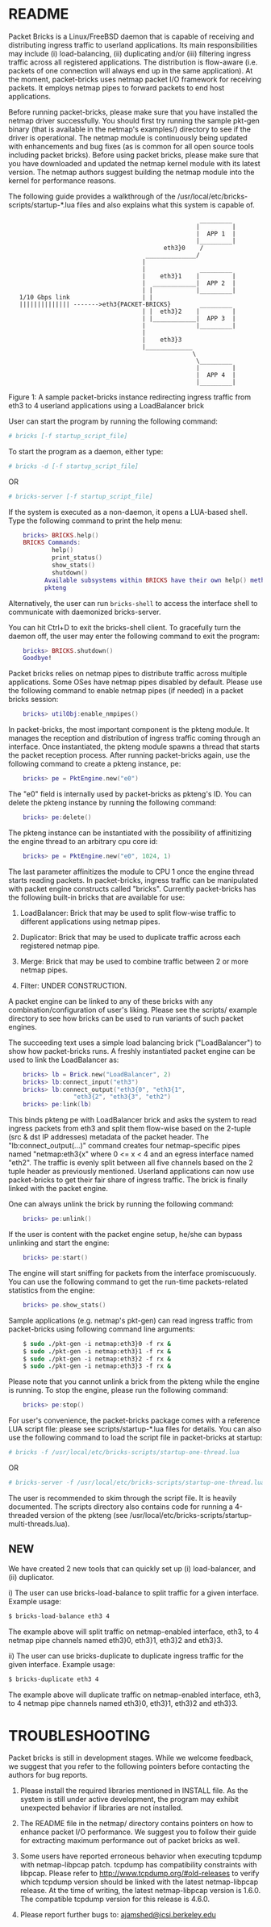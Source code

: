 # README
Packet Bricks is a Linux/FreeBSD daemon that is capable of receiving
and distributing ingress traffic to userland applications. Its main 
responsibilities may include (i) load-balancing, (ii) duplicating 
and/or (iii) filtering ingress traffic across all registered 
applications. The distribution is flow-aware (i.e. packets of one 
connection will always end up in the same application). At the moment,
packet-bricks uses netmap packet I/O framework for receiving packets.
It employs netmap pipes to forward packets to end host applications. 

Before running packet-bricks, please make sure that you have
installed the netmap driver successfully. You should first try
running the sample pkt-gen binary (that is available in the netmap's
examples/) directory to see if the driver is operational. The netmap
module is continuously being updated with enhancements and bug fixes
(as is common for all open source tools including packet bricks). Before
using packet bricks, please make sure that you have downloaded and
updated the netmap kernel module with its latest version. The netmap
authors suggest building the netmap module into the kernel for
performance reasons.

The following guide provides a walkthrough of the
/usr/local/etc/bricks-scripts/startup-*.lua files and also explains
what this system is capable of.
```text
                    					    	     _________
                    						        |	      |
                    						        |  APP 1  |
                    						        |_________|
                    				   	   eth3}0    /
          	   	    	      	      ______________/
          	   	    	      	     |
          	   	    	      	     |		         _________
          	   	    	      	     |    eth3}1    |	      |
          	   	    	      	     |  ____________|  APP 2  |
          	   	    	      	     | |            |_________|
   1/10 Gbps link     	     	     | |	
   |||||||||||||| ------->eth3{PACKET-BRICKS}	     _________
                				     | |  eth3}2    |	      |
                				     | |____________|  APP 3  |
                    				 |  		    |_________|
                				     |
                				     |    eth3}3
                	 			     |_____________  
                    				     		   \
                        						    \_________
                        	      			        |	      |
                    	                            |  APP 4  |
                                				    |_________|
```		         
Figure 1: A sample packet-bricks instance redirecting ingress traffic from eth3 to 4 userland applications using a LoadBalancer brick


User can start the program by running the following command:
```tcsh
# bricks [-f startup_script_file]
```
To start the program as a daemon, either type:
```tcsh
# bricks -d [-f startup_script_file]
```
OR
```tcsh
# bricks-server [-f startup_script_file]
```
If the system is executed as a non-daemon, it opens a 
LUA-based shell. Type the following command to print the help menu:
```lua
	bricks> BRICKS.help()
	BRICKS Commands:
    	    help()
    	    print_status()
    	    show_stats()
            shutdown()
          Available subsystems within BRICKS have their own help() methods:
          pkteng
```
Alternatively, the user can run `bricks-shell` to access the
interface shell to communicate with daemonized bricks-server.

You can hit Ctrl+D to exit the bricks-shell client. To gracefully
turn the daemon off, the user may enter the following command to 
exit the program:
```lua
	bricks> BRICKS.shutdown()
	Goodbye!
```
Packet bricks relies on netmap pipes to distribute traffic across
multiple applications. Some OSes have netmap pipes disabled by
default. Please use the following command to enable netmap pipes
(if needed) in a packet bricks session:
```lua
	bricks> utilObj:enable_nmpipes()
```
In packet-bricks, the most important component is the pkteng module.
It manages the reception and distribution of ingress traffic coming
through an interface. Once instantiated, the pkteng module spawns a 
thread that starts the packet reception process. After running 
packet-bricks again, use the following command to create a pkteng 
instance, pe:
```lua
	bricks> pe = PktEngine.new("e0")
```
The "e0" field is internally used by packet-bricks as pkteng's ID. 
You can delete the pkteng instance by running the following command:
```lua
	bricks> pe:delete()
```
The pkteng instance can be instantiated with the possibility of
affinitizing the engine thread to an arbitrary cpu core id:
```lua
	bricks> pe = PktEngine.new("e0", 1024, 1)
```
The last parameter affinitizes the module to CPU 1 once the engine
thread starts reading packets.
In packet-bricks, ingress traffic can be manipulated with packet 
engine constructs called "bricks". Currently packet-bricks has 
the following built-in bricks that are available for use:

1. LoadBalancer: Brick that may be used to split flow-wise
   		 traffic to different applications using netmap 
		 pipes.

2. Duplicator: Brick that may be used to duplicate traffic
   	       across each registered netmap pipe.

3. Merge: Brick that may be used to combine traffic between
   	  2 or more netmap pipes.

4. Filter: UNDER CONSTRUCTION.

A packet engine can be linked to any of these bricks with
any combination/configuration of user's liking. Please see the
scripts/ example directory to see how bricks can be used to 
run variants of such packet engines.

The succeeding text uses a simple load balancing brick 
("LoadBalancer") to show how packet-bricks runs. A freshly
instantiated packet engine can be used to link the LoadBalancer
as:

```lua
	bricks> lb = Brick.new("LoadBalancer", 2)
	bricks> lb:connect_input("eth3")
	bricks> lb:connect_output("eth3{0", "eth3{1", 
				  "eth3{2", "eth3{3", "eth2")
	bricks> pe:link(lb)
```
This binds pkteng pe with LoadBalancer brick and asks the system 
to read ingress packets from eth3 and split them flow-wise based on 
the 2-tuple (src & dst IP addresses) metadata of the packet header.
The "lb:connect_output(...)" command creates four netmap-specific 
pipes named "netmap:eth3{x" where 0 <= x < 4 and an egress 
interface named "eth2". The traffic is evenly split between all five
channels based on the 2 tuple header as previously mentioned. 
Userland applications can now use packet-bricks to get their fair 
share of ingress traffic. The brick is finally linked with the 
packet engine.

One can always unlink the brick by running the following command:
```lua
	bricks> pe:unlink()
```

If the user is content with the packet engine setup, he/she can
bypass unlinking and start the engine:

```lua
	bricks> pe:start()
```

The engine will start sniffing for packets from the interface 
promiscuously. You can use the following command to get the run-time
packets-related statistics from the engine:
```lua
	bricks> pe.show_stats()
```

Sample applications (e.g. netmap's pkt-gen) can read ingress
traffic from packet-bricks using following command line arguments:
```tcsh
	$ sudo ./pkt-gen -i netmap:eth3}0 -f rx &
	$ sudo ./pkt-gen -i netmap:eth3}1 -f rx &
	$ sudo ./pkt-gen -i netmap:eth3}2 -f rx &
	$ sudo ./pkt-gen -i netmap:eth3}3 -f rx &
```

Please note that you cannot unlink a brick from the pkteng
while the engine is running. To stop the engine, please run the 
following command:
```lua
	bricks> pe:stop()
```
For user's convenience, the packet-bricks package comes with a 
reference LUA script file: please see scripts/startup-*.lua files for
details. You can also use the following command to load the script
file in packet-bricks at startup:
```tcsh
# bricks -f /usr/local/etc/bricks-scripts/startup-one-thread.lua
```
OR
```tcsh
# bricks-server -f /usr/local/etc/bricks-scripts/startup-one-thread.lua
```
The user is recommended to skim through the script file. It is
heavily documented. The scripts directory also contains code for 
running a 4-threaded version of the pkteng (see 
/usr/local/etc/bricks-scripts/startup-multi-threads.lua).

## NEW
We have created 2 new tools that can quickly set up (i) load-balancer,
and (ii) duplicator.

i) The user can use bricks-load-balance to split traffic for a given
interface. Example usage:
```tcsh
$ bricks-load-balance eth3 4
```
The example above will split traffic on netmap-enabled interface, eth3,
to 4 netmap pipe channels named eth3}0, eth3}1, eth3}2 and eth3}3.

ii) The user can use bricks-duplicate to duplicate ingress traffic
for the given interface. Example usage:
```tcsh
$ bricks-duplicate eth3 4
```
The example above will duplicate traffic on netmap-enabled interface,
eth3, to 4 netmap pipe channels named eth3}0, eth3}1, eth3}2 and eth3}3.

# TROUBLESHOOTING

Packet bricks is still in development stages. While we welcome 
feedback, we suggest that you refer to the following pointers before
contacting the authors for bug reports.

1. Please install the required libraries mentioned in INSTALL file.
As the system is still under active development, the program may
exhibit unexpected behavior if libraries are not installed.

2. The README file in the netmap/ directory contains pointers
on how to enhance packet I/O performance. We suggest you to follow
their guide for extracting maximum performance out of packet
bricks as well.

3. Some users have reported erroneous behavior when executing
tcpdump with netmap-libpcap patch. tcpdump has compatibility 
constraints with libpcap. Please refer to 
http://www.tcpdump.org/#old-releases to verify which tcpdump
version should be linked with the latest netmap-libpcap
release. At the time of writing, the latest netmap-libpcap
version is 1.6.0. The compatible tcpdump version for this 
release is 4.6.0.

4. Please report further bugs to: ajamshed@icsi.berkeley.edu
